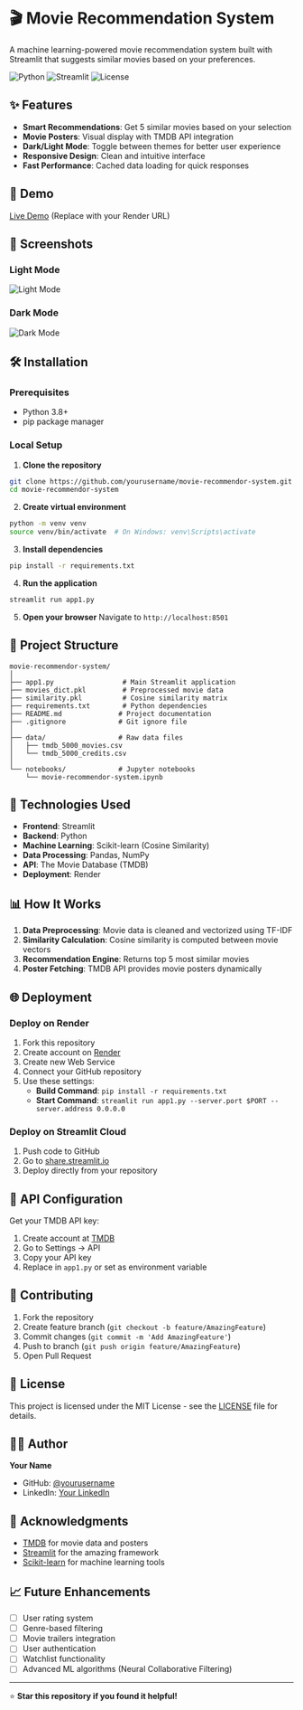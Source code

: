 # 🎬 Movie Recommendation System

A machine learning-powered movie recommendation system built with Streamlit that suggests similar movies based on your preferences.

![Python](https://img.shields.io/badge/python-v3.8+-blue.svg)
![Streamlit](https://img.shields.io/badge/streamlit-v1.29.0-red.svg)
![License](https://img.shields.io/badge/license-MIT-green.svg)

## ✨ Features

- **Smart Recommendations**: Get 5 similar movies based on your selection
- **Movie Posters**: Visual display with TMDB API integration
- **Dark/Light Mode**: Toggle between themes for better user experience
- **Responsive Design**: Clean and intuitive interface
- **Fast Performance**: Cached data loading for quick responses

## 🚀 Demo

[Live Demo](https://your-app-name.onrender.com) (Replace with your Render URL)

## 📸 Screenshots

### Light Mode
![Light Mode](https://via.placeholder.com/800x400?text=Light+Mode+Screenshot)

### Dark Mode
![Dark Mode](https://via.placeholder.com/800x400?text=Dark+Mode+Screenshot)

## 🛠️ Installation

### Prerequisites
- Python 3.8+
- pip package manager

### Local Setup

1. **Clone the repository**
```bash
git clone https://github.com/yourusername/movie-recommendor-system.git
cd movie-recommendor-system
```

2. **Create virtual environment**
```bash
python -m venv venv
source venv/bin/activate  # On Windows: venv\Scripts\activate
```

3. **Install dependencies**
```bash
pip install -r requirements.txt
```

4. **Run the application**
```bash
streamlit run app1.py
```

5. **Open your browser**
Navigate to `http://localhost:8501`

## 📁 Project Structure

```
movie-recommendor-system/
│
├── app1.py                 # Main Streamlit application
├── movies_dict.pkl         # Preprocessed movie data
├── similarity.pkl          # Cosine similarity matrix
├── requirements.txt        # Python dependencies
├── README.md              # Project documentation
├── .gitignore             # Git ignore file
│
├── data/                  # Raw data files
│   ├── tmdb_5000_movies.csv
│   └── tmdb_5000_credits.csv
│
└── notebooks/             # Jupyter notebooks
    └── movie-recommendor-system.ipynb
```

## 🔧 Technologies Used

- **Frontend**: Streamlit
- **Backend**: Python
- **Machine Learning**: Scikit-learn (Cosine Similarity)
- **Data Processing**: Pandas, NumPy
- **API**: The Movie Database (TMDB)
- **Deployment**: Render

## 📊 How It Works

1. **Data Preprocessing**: Movie data is cleaned and vectorized using TF-IDF
2. **Similarity Calculation**: Cosine similarity is computed between movie vectors
3. **Recommendation Engine**: Returns top 5 most similar movies
4. **Poster Fetching**: TMDB API provides movie posters dynamically

## 🌐 Deployment

### Deploy on Render

1. Fork this repository
2. Create account on [Render](https://render.com)
3. Create new Web Service
4. Connect your GitHub repository
5. Use these settings:
   - **Build Command**: `pip install -r requirements.txt`
   - **Start Command**: `streamlit run app1.py --server.port $PORT --server.address 0.0.0.0`

### Deploy on Streamlit Cloud

1. Push code to GitHub
2. Go to [share.streamlit.io](https://share.streamlit.io)
3. Deploy directly from your repository

## 🔑 API Configuration

Get your TMDB API key:
1. Create account at [TMDB](https://www.themoviedb.org/)
2. Go to Settings → API
3. Copy your API key
4. Replace in `app1.py` or set as environment variable

## 🤝 Contributing

1. Fork the repository
2. Create feature branch (`git checkout -b feature/AmazingFeature`)
3. Commit changes (`git commit -m 'Add AmazingFeature'`)
4. Push to branch (`git push origin feature/AmazingFeature`)
5. Open Pull Request

## 📝 License

This project is licensed under the MIT License - see the [LICENSE](LICENSE) file for details.

## 👨‍💻 Author

**Your Name**
- GitHub: [@yourusername](https://github.com/yourusername)
- LinkedIn: [Your LinkedIn](https://linkedin.com/in/yourprofile)

## 🙏 Acknowledgments

- [TMDB](https://www.themoviedb.org/) for movie data and posters
- [Streamlit](https://streamlit.io/) for the amazing framework
- [Scikit-learn](https://scikit-learn.org/) for machine learning tools

## 📈 Future Enhancements

- [ ] User rating system
- [ ] Genre-based filtering
- [ ] Movie trailers integration
- [ ] User authentication
- [ ] Watchlist functionality
- [ ] Advanced ML algorithms (Neural Collaborative Filtering)

---

⭐ **Star this repository if you found it helpful!**